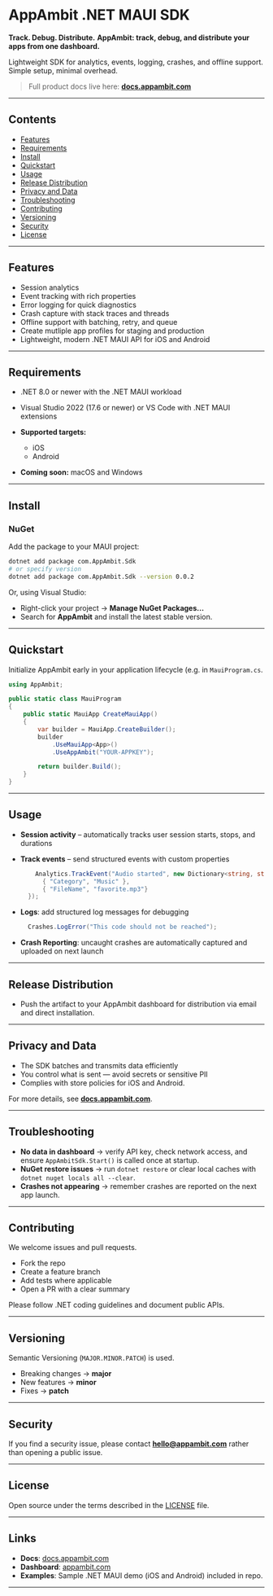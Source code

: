 # AppAmbit .NET MAUI SDK

**Track. Debug. Distribute.**
**AppAmbit: track, debug, and distribute your apps from one dashboard.**

Lightweight SDK for analytics, events, logging, crashes, and offline support. Simple setup, minimal overhead.

> Full product docs live here: **[docs.appambit.com](https://docs.appambit.com)**

---

## Contents

* [Features](#features)
* [Requirements](#requirements)
* [Install](#install)
* [Quickstart](#quickstart)
* [Usage](#usage)
* [Release Distribution](#release-distribution)
* [Privacy and Data](#privacy-and-data)
* [Troubleshooting](#troubleshooting)
* [Contributing](#contributing)
* [Versioning](#versioning)
* [Security](#security)
* [License](#license)

---

## Features

* Session analytics
* Event tracking with rich properties
* Error logging for quick diagnostics 
* Crash capture with stack traces and threads
* Offline support with batching, retry, and queue
* Create mutliple app profiles for staging and production
* Lightweight, modern .NET MAUI API for iOS and Android

---

## Requirements

* .NET 8.0 or newer with the .NET MAUI workload
* Visual Studio 2022 (17.6 or newer) or VS Code with .NET MAUI extensions
* **Supported targets:**

  * iOS
  * Android
* **Coming soon:** macOS and Windows

---

## Install

### NuGet

Add the package to your MAUI project:

```bash
dotnet add package com.AppAmbit.Sdk
# or specify version
dotnet add package com.AppAmbit.Sdk --version 0.0.2
```

Or, using Visual Studio:

* Right-click your project → **Manage NuGet Packages…**
* Search for **AppAmbit** and install the latest stable version.

---

## Quickstart

Initialize AppAmbit early in your application lifecycle (e.g. in `MauiProgram.cs`.

```csharp
using AppAmbit;

public static class MauiProgram
{
    public static MauiApp CreateMauiApp()
    {
        var builder = MauiApp.CreateBuilder();
        builder
            .UseMauiApp<App>()
            .UseAppAmbit("YOUR-APPKEY");

        return builder.Build();
    }
}
```

---

## Usage

* **Session activity** – automatically tracks user session starts, stops, and durations
* **Track events** – send structured events with custom properties

  ```csharp
      Analytics.TrackEvent("Audio started", new Dictionary<string, string> {
        { "Category", "Music" },
        { "FileName", "favorite.mp3"}
    });
  ```
* **Logs**: add structured log messages for debugging

  ```csharp
    Crashes.LogError("This code should not be reached");
  ```
* **Crash Reporting**: uncaught crashes are automatically captured and uploaded on next launch

---

## Release Distribution

* Push the artifact to your AppAmbit dashboard for distribution via email and direct installation.

---

## Privacy and Data

* The SDK batches and transmits data efficiently
* You control what is sent — avoid secrets or sensitive PII
* Complies with store policies for iOS and Android.

For more details, see **[docs.appambit.com](https://docs.appambit.com)**.

---

## Troubleshooting

* **No data in dashboard** → verify API key, check network access, and ensure `AppAmbitSdk.Start()` is called once at startup.
* **NuGet restore issues** → run `dotnet restore` or clear local caches with `dotnet nuget locals all --clear`.
* **Crashes not appearing** → remember crashes are reported on the next app launch.

---

## Contributing

We welcome issues and pull requests.

* Fork the repo
* Create a feature branch
* Add tests where applicable
* Open a PR with a clear summary

Please follow .NET coding guidelines and document public APIs.

---

## Versioning

Semantic Versioning (`MAJOR.MINOR.PATCH`) is used.

* Breaking changes → **major**
* New features → **minor**
* Fixes → **patch**

---

## Security

If you find a security issue, please contact **[hello@appambit.com](mailto:hello@appambit.com)** rather than opening a public issue.

---

## License

Open source under the terms described in the [LICENSE](./LICENSE) file.

---

## Links

* **Docs**: [docs.appambit.com](https://docs.appambit.com)
* **Dashboard**: [appambit.com](https://appambit.com)
* **Examples**: Sample .NET MAUI demo (iOS and Android) included in repo.

---
